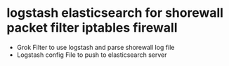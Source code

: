 # logstash elasticsearch for shorewall packet filter iptables firewall
- Grok Filter to use logstash and parse shorewall log file
- Logstash config File to push to elasticsearch server

